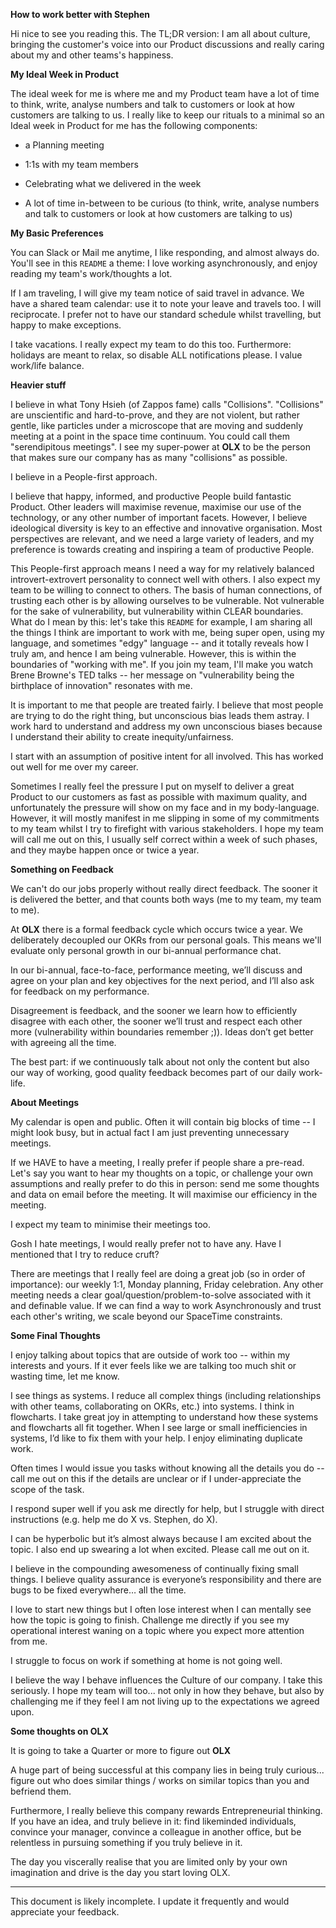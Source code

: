 **How to work better with Stephen**

Hi nice to see you reading this. The TL;DR version: I am all about culture, bringing the customer's voice into our Product discussions and really caring about my and other teams's happiness.

**My Ideal Week in Product**

The ideal week for me is where me and my Product team have a lot of time to think, write, analyse numbers and talk to customers or look at how customers are talking to us. I really like to keep our rituals to a minimal so an Ideal week in Product for me has the following components:

* a Planning meeting

* 1:1s with my team members

* Celebrating what we delivered in the week

* A lot of time in-between to be curious (to think, write, analyse numbers and talk to customers or look at how customers are talking to us)

**My Basic Preferences**

You can Slack or Mail me anytime, I like responding, and almost always do. You'll see in this `README` a theme: I love working asynchronously, and enjoy reading my team's work/thoughts a lot.

If I am traveling, I will give my team notice of said travel in advance. We have a shared team calendar: use it to note your leave and travels too. I will reciprocate. I prefer not to have our standard schedule whilst travelling, but happy to make exceptions.

I take vacations. I really expect my team to do this too. Furthermore: holidays are meant to relax, so disable ALL notifications please. I value work/life balance.

**Heavier stuff**

I believe in what Tony Hsieh (of Zappos fame) calls "Collisions". "Collisions" are unscientific and hard-to-prove, and they are not violent, but rather gentle, like particles under a microscope that are moving and suddenly meeting at a point in the space time continuum. You could call them "serendipitous meetings". I see my super-power at **OLX** to be the person that makes sure our company has as many "collisions" as possible.

I believe in a People-first approach. 

I believe that happy, informed, and productive People build fantastic Product. Other leaders will maximise revenue, maximise our use of the technology, or any other number of important facets. However, I believe ideological diversity is key to an effective and innovative organisation. Most perspectives are relevant, and we need a large variety of leaders, and my preference is towards creating and inspiring a team of productive People.

This People-first approach means I need a way for my relatively balanced introvert-extrovert personality to connect well with others. I also expect my team to be willing to connect to others. The basis of human connections, of trusting each other is by allowing ourselves to be vulnerable. Not vulnerable for the sake of vulnerability, but vulnerability within CLEAR boundaries. What do I mean by this: let's take this `README` for example, I am sharing all the things I think are important to work with me, being super open, using my language, and sometimes "edgy" language -- and it totally reveals how I truly am, and hence I am being vulnerable. However, this is within the boundaries of "working with me". If you join my team, I'll make you watch Brene Browne's TED talks -- her message on "vulnerability being the birthplace of innovation" resonates with me. 

It is important to me that people are treated fairly. I believe that most people are trying to do the right thing, but unconscious bias leads them astray. I work hard to understand and address my own unconscious biases because I understand their ability to create inequity/unfairness.

I start with an assumption of positive intent for all involved. This has worked out well for me over my career.

Sometimes I really feel the pressure I put on myself to deliver a great Product to our customers as fast as possible with maximum quality, and unfortunately the pressure will show on my face and in my body-language. However, it will mostly manifest in me slipping in some of my commitments to my team whilst I try to firefight with various stakeholders. I hope my team will call me out on this, I usually self correct within a week of such phases, and they maybe happen once or twice a year.

**Something on Feedback**

We can't do our jobs properly without really direct feedback. The sooner it is delivered the better, and that counts both ways (me to my team, my team to me).

At **OLX** there is a formal feedback cycle which occurs twice a year. We deliberately decoupled our OKRs from our personal goals. This means we'll evaluate only personal growth in our bi-annual performance chat.

In our bi-annual, face-to-face, performance meeting, we’ll discuss and agree on your plan and key objectives for the next period, and I’ll also ask for feedback on my performance.

Disagreement is feedback, and the sooner we learn how to efficiently disagree with each other, the sooner we’ll trust and respect each other more (vulnerability within boundaries remember ;)). Ideas don’t get better with agreeing all the time. 

The best part: if we continuously talk about not only the content but also our way of working, good quality feedback becomes part of our daily work-life.

**About Meetings**

My calendar is open and public. Often it will contain big blocks of time -- I might look busy, but in actual fact I am just preventing unnecessary meetings.

If we HAVE to have a meeting, I really prefer if people share a pre-read. Let's say you want to hear my thoughts on a topic, or challenge your own assumptions and really prefer to do this in person: send me some thoughts and data on email before the meeting. It will maximise our efficiency in the meeting. 

I expect my team to minimise their meetings too.

Gosh I hate meetings, I would really prefer not to have any. Have I mentioned that I try to reduce cruft?

There are meetings that I really feel are doing a great job (so in order of importance): our weekly 1:1, Monday planning, Friday celebration. Any other meeting  needs a clear goal/question/problem-to-solve associated with it and definable value. If we can find a way to work Asynchronously and trust each other's writing, we scale beyond our SpaceTime constraints. 

**Some Final Thoughts**

I enjoy talking about topics that are outside of work too -- within my interests and yours. If it ever feels like we are talking too much shit or wasting time, let me know.

I see things as systems. I reduce all complex things (including relationships with other teams, collaborating on OKRs, etc.) into systems. I think in flowcharts. I take great joy in attempting to understand how these systems and flowcharts all fit together. When I see large or small inefficiencies in systems, I’d like to fix them with your help. I enjoy eliminating duplicate work.

Often times I would issue you tasks without knowing all the details you do -- call me out on this if the details are unclear or if I under-appreciate the scope of the task.

I respond super well if you ask me directly for help, but I struggle with direct instructions (e.g. help me do X vs. Stephen, do X).

I can be hyperbolic but it’s almost always because I am excited about the topic. I also end up swearing a lot when excited. Please call me out on it. 

I believe in the compounding awesomeness of continually fixing small things. I believe quality assurance is everyone’s responsibility and there are bugs to be fixed everywhere… all the time.

I love to start new things but I often lose interest when I can mentally see how the topic is going to finish. Challenge me directly if you see my operational interest waning on a topic where you expect more attention from me.

I struggle to focus on work if something at home is not going well.

I believe the way I behave influences the Culture of our company. I take this seriously. I hope my team will too... not only in how they behave, but also by challenging me if they feel I am not living up to the expectations we agreed upon.

**Some thoughts on OLX**

It is going to take a Quarter or more to figure out **OLX**

A huge part of being successful at this company lies in being truly curious... figure out who does similar things / works on similar topics than you and befriend them.

Furthermore, I really believe this company rewards Entrepreneurial thinking. If you have an idea, and truly believe in it: find likeminded individuals, convince your manager, convince a colleague in another office, but be relentless in pursuing something if you truly believe in it.

The day you viscerally realise that you are limited only by your own imagination and drive is the day you start loving OLX.

----

This document is likely incomplete. I update it frequently and would appreciate your feedback.
